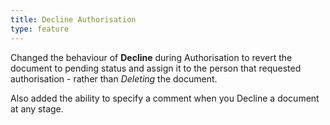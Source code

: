 ```yaml
---
title: Decline Authorisation
type: feature
---
```


Changed the behaviour of **Decline** during Authorisation to revert the document to pending status and assign it to the person that requested authorisation - rather than *Deleting* the document.

Also added the ability to specify a comment when you Decline a document at any stage.